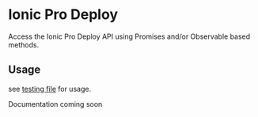 # Ionic Pro Deploy

Access the Ionic Pro Deploy API using Promises and/or Observable based methods.

## Usage
see [testing file](src/ionicpro-deploy/ionic-pro-deploy.service.spec.ts) for usage.

Documentation coming soon
